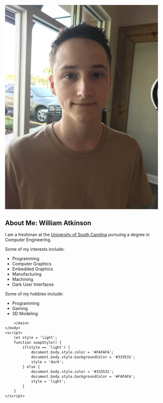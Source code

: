 <!DOCTYPE html>
<html lang="en">
    <head>
        <title>About William Atkinson</title>
        <meta name="description" content="This site is a brief autobiograpy and blog by and about William Atkinson.">
        <link rel="stylesheet" type="text/css" href="styles.css">
    </head>
    <body>
        <main class="About">
            <section id="namePlate">
                <img id="myIcon" src="images/me.jpg" alt="My beautiful face!">
                <h1>About Me:  William Atkinson</h1>
            </section>
            <p>I am a freshman at the <a href="https://www.sc.edu/about/index.php">University of South Carolina</a> pursuing a degree in Computer Engineering.</p>
            <p>Some of my interests include:</p>
            <ul>
                <li>Programming</li>
                <li>Computer Graphics</li>
                <li>Embedded Graphics</li>
                <li>Manufacturing</li>
                <li>Machining</li>
                <li><a onClick="swapStyle()">Dark User Interfaces</a></li>
            </ul>
            <p>Some of my hobbies include:</p>
            <ul>
                <li>Programming</li>
                <li>Gaming</li>
                <li>3D Modeling</li>
            </ul>

        </main>
    </body>
    <script>
        let style = 'light';
        function swapStyle() {
            if(style == 'light') {
                document.body.style.color = '#FAFAFA'; 
                document.body.style.backgroundColor = '#333531';
                style = 'dark';
            } else {
                document.body.style.color = '#333531'; 
                document.body.style.backgroundColor = '#FAFAFA';
                style = 'light';
            }
        }
    </script>
</html>
